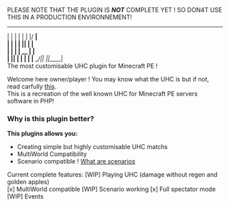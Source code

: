PLEASE NOTE THAT THE PLUGIN IS ***NOT*** COMPLETE YET ! SO DON4T USE THIS IN A PRODUCTION ENVIRONNEMENT!    

 _    _ _    _  _____     
| |  | | |  | |/ ____|     
| |  | | |__| | |          
| |  | |  __  | |     
| |__| | |  | | |____ 
 \____/|_|  |_|\_____|     
 The most customisable UHC plugin for Minecraft PE !

Welcome here owner/player ! You may know what the UHC is but if not, read carfully [this](wiki/What-is-UHC).    
This is a recreation of the well known UHC for Minecraft PE servers software in PHP!    
### Why is this plugin better?
**This plugins allows you:**
 - Creating simple but highly customisable UHC matchs
 - MultiWorld Compatibility
 - Scenario compatible ! [What are scenarios](wiki/scenarios)    
    
Current complete features:
[WIP] Playing UHC (damage without regen and golden apples)   
[x] MultiWorld compatible
[WIP] Scenario working
[x] Full spectator mode
[WIP] Events
